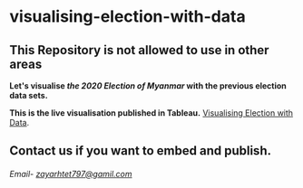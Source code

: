 # visualising-election-with-data

## This Repository is not allowed to use in other areas

**Let's visualise _the 2020 Election of Myanmar_ with the previous election data sets.**

**This is the live visualisation published in Tableau.**
[Visualising Election with Data](https://public.tableau.com/profile/pyae.phyo.kyaw#!/vizhome/EDV_15992483770100/Story1/).

## Contact us if you want to embed and publish.

###### Email- zayarhtet797@gamil.com

